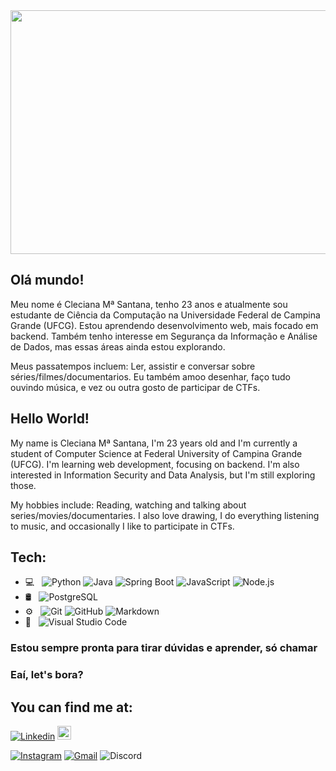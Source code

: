 <div align="center">
    <img src="https://i.ibb.co/gWNMWNj/prof.jpg" width="540" height="390">
</div>

## Olá mundo! 
Meu nome é Cleciana Mª Santana, tenho 23 anos e atualmente sou estudante de Ciência da Computação na Universidade Federal de Campina Grande (UFCG). Estou aprendendo desenvolvimento web, mais focado em backend. Também tenho interesse em Segurança da Informação e Análise de Dados, mas essas áreas ainda estou explorando.

Meus passatempos incluem: Ler, assistir e conversar sobre séries/filmes/documentarios. Eu também amoo desenhar, faço tudo ouvindo música, e vez ou outra gosto de participar de CTFs.

## Hello World!
My name is Cleciana Mª Santana, I'm 23 years old and I'm currently a student of Computer Science at Federal University of Campina Grande (UFCG). I'm learning web development, focusing on backend. I'm also interested in Information Security and Data Analysis, but I'm still exploring those.

My hobbies include: Reading, watching and talking about series/movies/documentaries. I also love drawing, I do everything listening to music, and occasionally I like to participate in CTFs.

## Tech:

- 💻 &nbsp;
  ![Python](https://img.shields.io/badge/-Python-333333?style=flat&logo=python)
  ![Java](https://img.shields.io/badge/-Java-333333?style=flat&logo=Java&logoColor=007396)
  ![Spring Boot](https://img.shields.io/badge/-Spring%20Boot-333333?style=flat&logo=Spring%20Boot&logoColor=6DB33F)
  ![JavaScript](https://img.shields.io/badge/-JavaScript-333333?style=flat&logo=javascript)
  ![Node.js](https://img.shields.io/badge/-Node.js-333333?style=flat&logo=node.js)
- 🛢  &nbsp;
  ![PostgreSQL](https://img.shields.io/badge/PostgreSQL-316192?style=flat&logo=postgresql&logoColor=white)
- ⚙️ &nbsp;
  ![Git](https://img.shields.io/badge/-Git-333333?style=flat&logo=git)
  ![GitHub](https://img.shields.io/badge/-GitHub-333333?style=flat&logo=github)
  ![Markdown](https://img.shields.io/badge/-Markdown-333333?style=flat&logo=markdown)
- 🔧 &nbsp;
  ![Visual Studio Code](https://img.shields.io/badge/-Visual%20Studio%20Code-333333?style=flat&logo=visual-studio-code&logoColor=007ACC)


### Estou sempre pronta para tirar dúvidas e aprender, só chamar
### Eaí, let's bora?


## You can find me at:

[![Linkedin](https://img.shields.io/badge/-LinkedIn-blue?style=flat&logo=Linkedin&logoColor=white)](https://www.linkedin.com/in/cleciana-maria-de-santana-309091149/)
[<img src="https://img.shields.io/github/followers/cleciana?label=follow&style=social" height="22" title="Follow me" />](https://github.com/cleciana) 

[![Instagram](https://img.shields.io/badge/-Instagram-c13584?style=flat&labelColor=c13584&logo=instagram&logoColor=white)](https://www.instagram.com/cleciana.santanaa/)
[![Gmail](https://img.shields.io/badge/-Gmail-c14438?style=flat&logo=Gmail&logoColor=white)](mailto:cleciana.santana@ccc.ufcg.edu.br)
![Discord](https://img.shields.io/badge/Discord-Cleh%230366-white?style=flat&logoColor=white)
